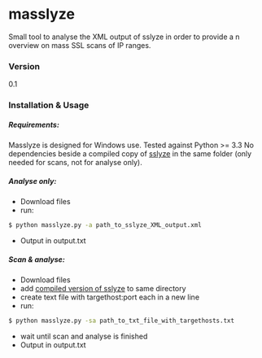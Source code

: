# masslyze

Small tool to analyse the XML output of sslyze in order to provide a n overview on mass SSL scans of IP ranges.

### Version
0.1

### Installation & Usage
##### Requirements:
Masslyze is designed for Windows use. Tested against Python >= 3.3 No dependencies beside a compiled copy of [sslyze](https://github.com/nabla-c0d3/sslyze) in the same folder (only needed for scans, not for analyse only).

##### Analyse only:
- Download files
- run:
```sh
$ python masslyze.py -a path_to_sslyze_XML_output.xml
```
- Output in output.txt

##### Scan & analyse:
- Download files
- add [compiled version of sslyze](https://github.com/nabla-c0d3/sslyze/releases) to same directory
- create text file with targethost:port each in a new line
- run:
```sh
$ python masslyze.py -sa path_to_txt_file_with_targethosts.txt
```
- wait until scan and analyse is finished
- Output in output.txt


